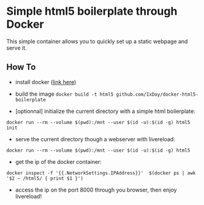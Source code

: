 # Simple html5 boilerplate through Docker

This simple container allows you to quickly set up a static webpage and
serve it.

## How To

* install docker ([link here](https://docs.docker.com/installation/))

* build the image
`docker build -t html5 github.com/IxDay/docker-html5-boilerplate`

* [optionnal] initialize the current directory with a simple html boilerplate:

`docker run --rm --volume $(pwd):/mnt --user $(id -u):$(id -g) html5 init`

* serve the current directory though a webserver with livereload:

`docker run --rm --volume $(pwd):/mnt --user $(id -u):$(id -g) html5`

* get the ip of the docker container:

`docker inspect -f '{{.NetworkSettings.IPAddress}}'  $(docker ps | awk '$2 ~ /html5/ { print $1 }')`

* access the ip on the port 8000 through you browser, then enjoy livereload!
